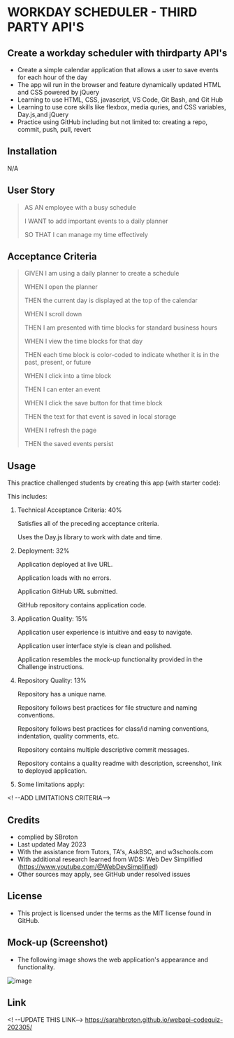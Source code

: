 # WORKDAY SCHEDULER - THIRD PARTY API'S

## Create a workday scheduler with thirdparty API's

- Create a simple calendar application that allows a user to save events for each hour of the day
- The app wil run in the browser and feature dynamically updated HTML and CSS powered by jQuery
- Learning to use HTML, CSS, javascript, VS Code, Git Bash, and Git Hub
- Learning to use core skills like flexbox, media quries, and CSS variables, Day.js,and  jQuery
- Practice using GitHub including but not limited to:  creating a repo, commit, push, pull, revert

## Installation

N/A

## User Story

>AS AN employee with a busy schedule
>
>I WANT to add important events to a daily planner
>
>SO THAT I can manage my time effectively

## Acceptance Criteria

>GIVEN I am using a daily planner to create a schedule
>
>WHEN I open the planner
>
>THEN the current day is displayed at the top of the calendar
>
>WHEN I scroll down
>
>THEN I am presented with time blocks for standard business hours
>
>WHEN I view the time blocks for that day
>
>THEN each time block is color-coded to indicate whether it is in the past, present, or future
>
>WHEN I click into a time block
>
>THEN I can enter an event
>
>WHEN I click the save button for that time block
>
>THEN the text for that event is saved in local storage
>
>WHEN I refresh the page
>
>THEN the saved events persist

## Usage

This practice challenged students by creating this app (with starter code):

This includes:

1.  Technical Acceptance Criteria: 40%

    Satisfies all of the preceding acceptance criteria.

    Uses the Day.js library to work with date and time.
>
2. Deployment: 32%
    
    Application deployed at live URL.

    Application loads with no errors.

    Application GitHub URL submitted.

    GitHub repository contains application code.
>
3. Application Quality: 15%
    
    Application user experience is intuitive and easy to navigate.

    Application user interface style is clean and polished.

    Application resembles the mock-up functionality provided in the Challenge instructions.
>    
4. Repository Quality: 13%
    
    Repository has a unique name.

    Repository follows best practices for file structure and naming conventions.

    Repository follows best practices for class/id naming conventions, indentation, quality comments, etc.

    Repository contains multiple descriptive commit messages.

    Repository contains a quality readme with description, screenshot, link to deployed application.
>
5. Some limitations apply:

 <!  --ADD LIMITATIONS CRITERIA-->       

## Credits
- complied by SBroton
- Last updated May 2023
- With the assistance from Tutors, TA's, AskBSC, and w3schools.com
- With additional research learned from WDS: Web Dev Simplified (https://www.youtube.com/@WebDevSimplified)
- Other sources may apply, see GitHub under resolved issues

## License
- This project is licensed under the terms as the MIT license found in GitHub.

## Mock-up (Screenshot)
- The following image shows the web application's appearance and functionality. 

![image](https://github.com/sarahbroton/workdayscheduler-thirdpartyapi-202306/assets/130716239/7ea4e62e-f5ce-458a-9845-1131bcbd94aa)

## Link

<! --UPDATE THIS LINK-->
https://sarahbroton.github.io/webapi-codequiz-202305/